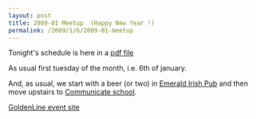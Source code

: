```yaml
--- 
layout: post
title: 2009-01 Meetup  (Happy New Year !)
permalink: /2009/1/6/2009-01-meetup
---
```

Tonight's schedule is here in a [pdf file](http://wrug.eu/assets/2009/1/6/2009-01.pdf)

As usual first tuesday of the month, i.e. 6th of january.

And, as usual, we start with a beer (or two) in [Emerald Irish Pub](http://maps.google.com/maps?f=q&hl=pl&geocode=&q=emerald+pub+warszawa&jsv=134d&sll=37.0625,-95.677068&sspn=31.150864,79.101563&ie=UTF8&ei=F0sQSdX3Ep-4oQPs6NnyAQ&cd=1&cid=52232926,21023957,11545153396629275734&li=lmd&z=14&t=m) and then move upstairs to [Communicate school](http://communicate.pl/findus.html).

[GoldenLine event site](http://www.goldenline.pl/spotkanie/wrug-spotkanie-01-2009)

